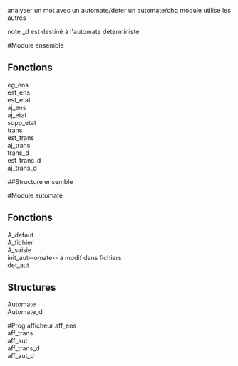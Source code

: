 <!-- ZANGafn-->

analyser un mot avec un automate/deter un automate/chq module utilise les autres  

note \_d est destiné à l'automate deterministe

#Module ensemble
## Fonctions
eg_ens  
est_ens  
est_etat  
aj_ens  
aj_etat  
supp_etat  
trans  
est_trans  
aj_trans  
trans_d  
est_trans_d  
aj_trans_d  

##Structure
ensemble

#Module automate
## Fonctions
A_defaut  
A_fichier  
A_saisie  
init_aut--omate--  à modif dans fichiers  
det_aut  

## Structures
Automate  
Automate_d  

#Prog afficheur
aff_ens  
aff_trans  
aff_aut  
aff_trans_d  
aff_aut_d  
